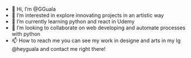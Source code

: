 - 👋 Hi, I’m @GGuala
- 👀 I’m interested in explore innovating projects in an artistic way 
- 🌱 I’m currently learning python and react in Udemy 
- 💞️ I’m looking to collaborate on web developing and automate processes with python
- 📫 How to reach me you can see my work in designe and arts in my Ig @heyguala and contact me right there!

<!---
GGuala/GGuala is a ✨ special ✨ repository because its `README.md` (this file) appears on your GitHub profile.
You can click the Preview link to take a look at your changes.
--->
